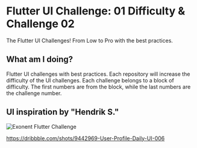 # Flutter UI Challenge: 01 Difficulty & Challenge 02

The Flutter UI Challenges! From Low to Pro with the best practices.

## What am I doing?

Flutter UI challenges with best practices. Each repository will increase the difficulty of the UI challenges. Each challenge belongs to a block of difficulty. The first numbers are from the block, while the last numbers are the challenge number.

## UI inspiration by "Hendrik S."
![Exonent Flutter Challenge](https://cdn.dribbble.com/users/1790741/screenshots/9442969/media/be1bd306ed7974e181c848425dc121f9.jpg?compress=1&resize=1600x1200)

https://dribbble.com/shots/9442969-User-Profile-Daily-UI-006
